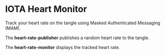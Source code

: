 # IOTA Heart Monitor

Track your heart rate on the tangle using Masked Authenticated Messaging (MAM).

The __heart-rate-publisher__ publishes a random heart rate to the tangle.

The __heart-rate-monitor__ displays the tracked heart rate.
